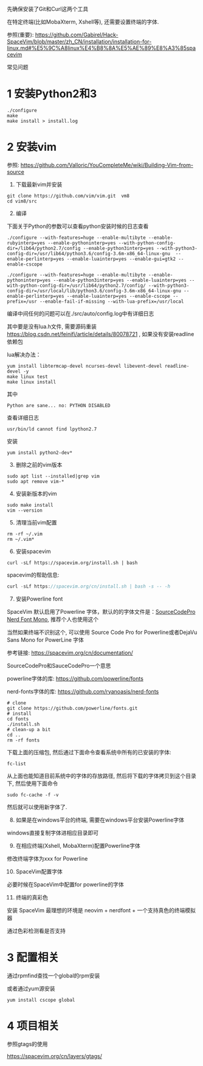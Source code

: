 先确保安装了Git和Curl这两个工具

在特定终端(比如MobaXterm, Xshell等), 还需要设置终端的字体.

参照(重要): https://github.com/Gabirel/Hack-SpaceVim/blob/master/zh_CN/installation/installation-for-linux.md#%E5%9C%A8linux%E4%B8%8A%E5%AE%89%E8%A3%85spacevim

常见问题

# 1 安装Python2和3

```
./configure
make
make install > install.log
```

# 2 安装vim

参照: https://github.com/Valloric/YouCompleteMe/wiki/Building-Vim-from-source

1. 下载最新vim并安装

```
git clone https://github.com/vim/vim.git  vm8  
cd vim8/src
```

2. 编译

下面关于Python的参数可以查看python安装时候的日志查看

```
./configure --with-features=huge --enable-multibyte --enable-rubyinterp=yes --enable-pythoninterp=yes --with-python-config-dir=/lib64/python2.7/config --enable-python3interp=yes --with-python3-config-dir=/usr/lib64/python3.6/config-3.6m-x86_64-linux-gnu  --enable-perlinterp=yes --enable-luainterp=yes --enable-gui=gtk2 --enable-cscope 
	   
./configure --with-features=huge --enable-multibyte --enable-pythoninterp=yes --enable-python3interp=yes --enable-luainterp=yes --with-python-config-dir=/usr/lib64/python2.7/config/ --with-python3-config-dir=/usr/local/lib/python3.6/config-3.6m-x86_64-linux-gnu --enable-perlinterp=yes --enable-luainterp=yes --enable-cscope --prefix=/usr --enable-fail-if-missing --with-lua-prefix=/usr/local
```

编译中间任何的问题可以在./src/auto/config.log中有详细日志

其中要是没有lua.h文件, 需要源码重装 https://blog.csdn.net/feinifi/article/details/80078721 , 如果没有安装readline依赖包

lua解决办法：

```
yum install libtermcap-devel ncurses-devel libevent-devel readline-devel -y
make linux test
make linux install
```

其中

```
Python are sane... no: PYTHON DISABLED
```

查看详细日志

```
usr/bin/ld cannot find lpython2.7
```

安装

```
yum install python2-dev*
```

3. 删除之前的vim版本

```
sudo apt list --installed|grep vim                     
sudo apt remove vim-* 
```

4. 安装新版本的vim

```
sudo make install
vim --version
```

5. 清理当前vim配置

```
rm -rf ~/.vim
rm ~/.vim*
```

6. 安装spacevim

```
curl -sLf https://spacevim.org/install.sh | bash
```

spacevim的帮助信息:

```c
curl -sLf https://spacevim.org/cn/install.sh | bash -s -- -h
```

7. 安装Powerline font

SpaceVim 默认启用了Powerline 字体，默认的的字体文件是：[SourceCodePro Nerd Font Mono](https://github.com/ryanoasis/nerd-fonts/releases/download/v2.0.0/SourceCodePro.zip), 推荐个人也使用这个

当然如果终端不识别这个, 可以使用 Source Code Pro for Powerline或者DejaVu Sans Mono for PowerLine 字体

参考链接: https://spacevim.org/cn/documentation/

SourceCodePro和SauceCodePro一个意思

powerline字体的库: https://github.com/powerline/fonts

nerd-fonts字体的库: https://github.com/ryanoasis/nerd-fonts

```
# clone
git clone https://github.com/powerline/fonts.git
# install
cd fonts
./install.sh
# clean-up a bit
cd ..
rm -rf fonts
```

下载上面的压缩包, 然后通过下面命令查看系统中所有的已安装的字体:

```
fc-list
```

从上面也能知道目前系统中的字体的存放路径, 然后将下载的字体拷贝到这个目录下, 然后使用下面命令

```
sudo fc-cache -f -v
```

然后就可以使用新字体了.

8. 如果是在windows平台的终端, 需要在windows平台安装Powerline字体

windows直接复制字体进相应目录即可

9. 在相应终端(Xshell, MobaXterm)配置Powerline字体

修改终端字体为xxx for Powerline

10. SpaceVim配置字体

必要时候在SpaceVim中配置for powerline的字体

11. 终端的真彩色

安装 SpaceVim 最理想的环境是 neovim + nerdfont + 一个支持真色的终端模拟器

通过色彩检测看是否支持

# 3 配置相关

通过rpmfind查找一个global的rpm安装

或者通过yum源安装

```
yum install cscope global
```

# 4 项目相关

参照gtags的使用

https://spacevim.org/cn/layers/gtags/